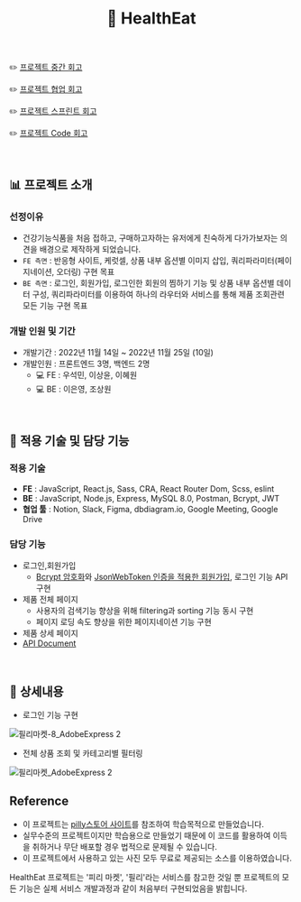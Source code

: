 # <p align="center">💊 HealthEat

<br>

 ✏️ [프로젝트 중간 회고](https://amethyst-mahogany-d44.notion.site/1-5d3ba733dc5849fe917f193ce115af58)
 
 ✏️ [프로젝트 협업 회고](https://amethyst-mahogany-d44.notion.site/1-f995ad91ada941b79e26eaf0d40e4272)
 
 ✏️ [프로젝트 스프린트 회고](https://amethyst-mahogany-d44.notion.site/1-KPT-59a716399527468e9c0c91cdbb2bed11)
 
 ✏️ [프로젝트 Code 회고](https://amethyst-mahogany-d44.notion.site/1-079e4f0bdc974a22811481fdd5761b9b)
 
<br>

## 📊 프로젝트 소개


### 선정이유
  - 건강기능식품을 처음 접하고, 구매하고자하는 유저에게 친숙하게 다가가보자는 의견을 배경으로 제작하게 되었습니다.
  - `FE 측면` : 반응형 사이트, 케럿셀, 상품 내부 옵션별 이미지 삽입, 쿼리파라미터(페이지네이션, 오더링) 구현 목표
  - `BE 측면` : 로그인, 회원가입, 로그인한 회원의 찜하기 기능 및 상품 내부 옵션별 데이터 구성, 쿼리파라미터를 이용하여 하나의 라우터와 서비스를 통해 제품 조회관련 모든 기능 구현 목표

### 개발 인원 및 기간

- 개발기간 : 2022년 11월 14일 ~ 2022년 11월 25일 (10일)
- 개발인원 : 프론트엔드 3명, 백엔드 2명
    - 💻 FE : 우석민, 이상윤, 이혜원
    - 💻 BE : 이은영, 조상원

<br>

## 🚀 적용 기술 및 담당 기능



### 적용 기술

- **FE** : JavaScript, React.js, Sass, CRA, React Router Dom, Scss, eslint
- **BE** : JavaScript, Node.js, Express, MySQL 8.0, Postman, Bcrypt, JWT
- **협업 툴** : Notion, Slack, Figma, dbdiagram.io, Google Meeting, Google Drive

### 담당 기능


- 로그인,회원가입
    - [Bcrypt 암호화](https://github.com/Sangwon-cho/1st-project-HealthEat-backend/blob/fe3c8e3694451d1c80589caff01e6c0239b79b4a/src/services/userService.js#L8-L18)와 [JsonWebToken 인증을 적용한 회원가입](https://github.com/Sangwon-cho/1st-project-HealthEat-backend/blob/fe3c8e3694451d1c80589caff01e6c0239b79b4a/src/util/auth.js#L6-L45), 로그인 기능 API 구현
- 제품 전체 페이지
    - 사용자의 검색기능 향상을 위해 filtering과 sorting 기능 동시 구현
    - 페이지 로딩 속도 향상을 위한 페이지네이션 기능 구현
- 제품 상세 페이지
- [API Document](https://documenter.getpostman.com/view/24101709/2s8YmUMzja)
      
<br>

## 🧷 상세내용

- 로그인 기능 구현

![필리마켓-8_AdobeExpress 2](https://user-images.githubusercontent.com/107943132/205479515-147f9bcf-78df-4b69-a19a-9eabb34b533b.GIF)

- 전체 상품 조회 및 카테고리별 필터링

![필리마켓_AdobeExpress 2](https://user-images.githubusercontent.com/107943132/205479523-8f42e79f-fb17-43f5-ad47-24ea0ed755b3.GIF)



## Reference

- 이 프로젝트는 [pilly스토어 사이트](https://pilly.kr/store)를 참조하여 학습목적으로 만들었습니다.
- 실무수준의 프로젝트이지만 학습용으로 만들었기 때문에 이 코드를 활용하여 이득을 취하거나 무단 배포할 경우 법적으로 문제될 수 있습니다.
- 이 프로젝트에서 사용하고 있는 사진 모두 무료로 제공되는 소스를 이용하였습니다.

HealthEat 프로젝트는 '피리 마켓', '필리'라는 서비스를 참고한 것일 뿐 프로젝트의 모든 기능은 실제 서비스 개발과정과 같이 처음부터 구현되었음을 밝힙니다.
